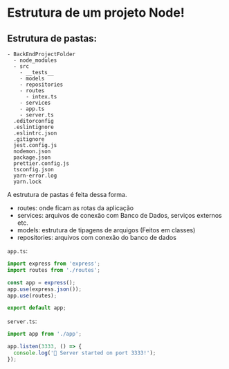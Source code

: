 # Estrutura de um projeto Node!

## Estrutura de pastas:

```
- BackEndProjectFolder
  - node_modules
  - src
    - __tests__
    - models
    - repositories
    - routes
      - intex.ts
    - services
    - app.ts
    - server.ts
  .editorconfig
  .eslintignore
  .eslintrc.json
  .gitignore
  jest.config.js
  nodemon.json
  package.json
  prettier.config.js
  tsconfig.json
  yarn-error.log
  yarn.lock
```

A estrutura de pastas é feita dessa forma.

* routes: onde ficam as rotas da aplicação
* services: arquivos de conexão com Banco de Dados, serviços externos etc.
* models: estrutura de tipagens de arquigos (Feitos em classes)
* repositories: arquivos com conexão do banco de dados

`app.ts`:

```typescript
import express from 'express';
import routes from './routes';

const app = express();
app.use(express.json());
app.use(routes);

export default app;
```

`server.ts`:

```typescript
import app from './app';

app.listen(3333, () => {
  console.log('🚀 Server started on port 3333!');
});
```